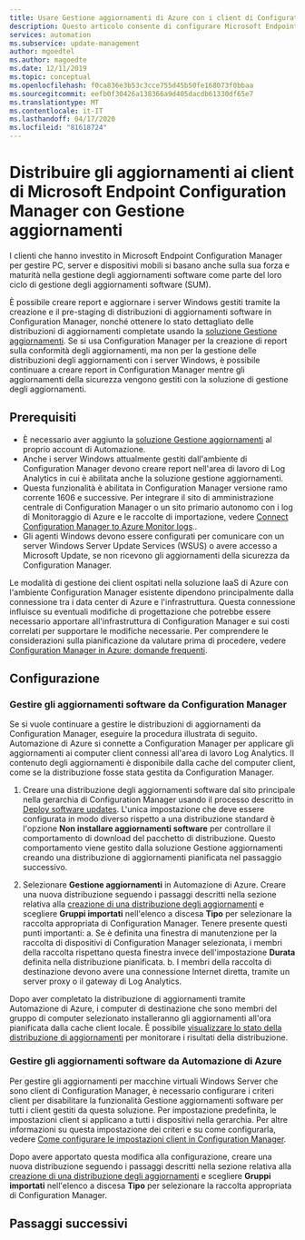 ```yaml
---
title: Usare Gestione aggiornamenti di Azure con i client di Configuration ManagerUse Azure Update Management with Configuration Manager clients
description: Questo articolo consente di configurare Microsoft Endpoint Configuration Manager con questa soluzione per distribuire gli aggiornamenti software ai client ConfigMgr.
services: automation
ms.subservice: update-management
author: mgoedtel
ms.author: magoedte
ms.date: 12/11/2019
ms.topic: conceptual
ms.openlocfilehash: f0ca836e3b53c3cce755d45b50fe168073f0bbaa
ms.sourcegitcommit: eefb0f30426a138366a9d405dacdb61330df65e7
ms.translationtype: MT
ms.contentlocale: it-IT
ms.lasthandoff: 04/17/2020
ms.locfileid: "81618724"
---
```

# <a name="deploy-updates-to-microsoft-endpoint-configuration-manager-clients-with-update-management"></a>Distribuire gli aggiornamenti ai client di Microsoft Endpoint Configuration Manager con Gestione aggiornamenti

I clienti che hanno investito in Microsoft Endpoint Configuration Manager per gestire PC, server e dispositivi mobili si basano anche sulla sua forza e maturità nella gestione degli aggiornamenti software come parte del loro ciclo di gestione degli aggiornamenti software (SUM).

È possibile creare report e aggiornare i server Windows gestiti tramite la creazione e il pre-staging di distribuzioni di aggiornamenti software in Configuration Manager, nonché ottenere lo stato dettagliato delle distribuzioni di aggiornamenti completate usando la [soluzione Gestione aggiornamenti](automation-update-management.md). Se si usa Configuration Manager per la creazione di report sulla conformità degli aggiornamenti, ma non per la gestione delle distribuzioni degli aggiornamenti con i server Windows, è possibile continuare a creare report in Configuration Manager mentre gli aggiornamenti della sicurezza vengono gestiti con la soluzione di gestione degli aggiornamenti.

## <a name="prerequisites"></a>Prerequisiti

* È necessario aver aggiunto la [soluzione Gestione aggiornamenti](automation-update-management.md) al proprio account di Automazione.
* Anche i server Windows attualmente gestiti dall'ambiente di Configuration Manager devono creare report nell'area di lavoro di Log Analytics in cui è abilitata anche la soluzione gestione aggiornamenti.
* Questa funzionalità è abilitata in Configuration Manager versione ramo corrente 1606 e successive. Per integrare il sito di amministrazione centrale di Configuration Manager o un sito primario autonomo con i log di Monitoraggio di Azure e le raccolte di importazione, vedere [Connect Configuration Manager to Azure Monitor logs](../azure-monitor/platform/collect-sccm.md)..  
* Gli agenti Windows devono essere configurati per comunicare con un server Windows Server Update Services (WSUS) o avere accesso a Microsoft Update, se non ricevono gli aggiornamenti della sicurezza da Configuration Manager.   

Le modalità di gestione dei client ospitati nella soluzione IaaS di Azure con l'ambiente Configuration Manager esistente dipendono principalmente dalla connessione tra i data center di Azure e l'infrastruttura. Questa connessione influisce su eventuali modifiche di progettazione che potrebbe essere necessario apportare all'infrastruttura di Configuration Manager e sui costi correlati per supportare le modifiche necessarie. Per comprendere le considerazioni sulla pianificazione da valutare prima di procedere, vedere [Configuration Manager in Azure: domande frequenti](https://docs.microsoft.com/configmgr/core/understand/configuration-manager-on-azure#networking).

## <a name="configuration"></a>Configurazione

### <a name="manage-software-updates-from-configuration-manager"></a>Gestire gli aggiornamenti software da Configuration Manager 

Se si vuole continuare a gestire le distribuzioni di aggiornamenti da Configuration Manager, eseguire la procedura illustrata di seguito. Automazione di Azure si connette a Configuration Manager per applicare gli aggiornamenti ai computer client connessi all'area di lavoro Log Analytics. Il contenuto degli aggiornamenti è disponibile dalla cache del computer client, come se la distribuzione fosse stata gestita da Configuration Manager.

1. Creare una distribuzione degli aggiornamenti software dal sito principale nella gerarchia di Configuration Manager usando il processo descritto in [Deploy software updates](https://docs.microsoft.com/configmgr/sum/deploy-use/deploy-software-updates). L'unica impostazione che deve essere configurata in modo diverso rispetto a una distribuzione standard è l'opzione **Non installare aggiornamenti software** per controllare il comportamento di download del pacchetto di distribuzione. Questo comportamento viene gestito dalla soluzione Gestione aggiornamenti creando una distribuzione di aggiornamenti pianificata nel passaggio successivo.

1. Selezionare **Gestione aggiornamenti** in Automazione di Azure. Creare una nuova distribuzione seguendo i passaggi descritti nella sezione relativa alla [creazione di una distribuzione degli aggiornamenti](automation-tutorial-update-management.md#schedule-an-update-deployment) e scegliere **Gruppi importati** nell'elenco a discesa **Tipo** per selezionare la raccolta appropriata di Configuration Manager. Tenere presente questi punti importanti: a. Se è definita una finestra di manutenzione per la raccolta di dispositivi di Configuration Manager selezionata, i membri della raccolta rispettano questa finestra invece dell'impostazione **Durata** definita nella distribuzione pianificata.
    b. I membri della raccolta di destinazione devono avere una connessione Internet diretta, tramite un server proxy o il gateway di Log Analytics.

Dopo aver completato la distribuzione di aggiornamenti tramite Automazione di Azure, i computer di destinazione che sono membri del gruppo di computer selezionato installeranno gli aggiornamenti all'ora pianificata dalla cache client locale. È possibile [visualizzare lo stato della distribuzione di aggiornamenti](automation-tutorial-update-management.md#view-results-of-an-update-deployment) per monitorare i risultati della distribuzione.

### <a name="manage-software-updates-from-azure-automation"></a>Gestire gli aggiornamenti software da Automazione di Azure

Per gestire gli aggiornamenti per macchine virtuali Windows Server che sono client di Configuration Manager, è necessario configurare i criteri client per disabilitare la funzionalità Gestione aggiornamenti software per tutti i client gestiti da questa soluzione. Per impostazione predefinita, le impostazioni client si applicano a tutti i dispositivi nella gerarchia. Per altre informazioni su questa impostazione dei criteri e su come configurarla, vedere [Come configurare le impostazioni client in Configuration Manager](https://docs.microsoft.com/configmgr/core/clients/deploy/configure-client-settings).

Dopo avere apportato questa modifica alla configurazione, creare una nuova distribuzione seguendo i passaggi descritti nella sezione relativa alla [creazione di una distribuzione degli aggiornamenti](automation-tutorial-update-management.md#schedule-an-update-deployment) e scegliere **Gruppi importati** nell'elenco a discesa **Tipo** per selezionare la raccolta appropriata di Configuration Manager.

## <a name="next-steps"></a>Passaggi successivi

